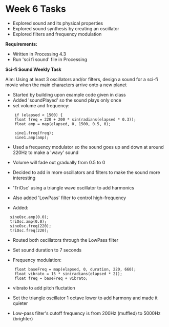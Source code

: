 # Week 6 Tasks

- Explored sound and its physical properties
- Explored sound synthesis by creating an oscillator
- Explored filters and frequency modulation 


**Requirements:**

- Written in Processing 4.3
- Run 'sci fi sound' file in Processing


**Sci-fi Sound Weekly Task**

Aim: Using at least 3 oscillators and/or filters, design a sound for a sci-fi movie when the main characters arrive onto a new planet


- Started by building upon example code given in class
- Added 'soundPlayed' so the sound plays only once
- set volume and frequency: 
```sine1.amp(0.5);' and 'sine1.freq(220);'  (A3 note)
    if (elapsed < 1500) {
    float freq = 220 + 200 * sin(radians(elapsed * 0.3));
    float amp = map(elapsed, 0, 1500, 0.5, 0);
    
    sine1.freq(freq);
    sine1.amp(amp);
```
- Used a frequency modulator so the sound goes up and down at around 220Hz to make a 'wavy' sound 
- Volume will fade out gradually from 0.5 to 0
- Decided to add in more oscillators and filters to make the sound more interesting 
- 'TriOsc' using a triangle wave oscillator to add harmonics
- Also added 'LowPass' filter to control high-frequency

- Added: 
```
  sineOsc.amp(0.0);
  triOsc.amp(0.0);
  sineOsc.freq(220);
  triOsc.freq(220);
```

- Routed both oscillators through the LowPass filter
- Set sound duration to 7 seconds

- Frequency modulation: 
```
    float baseFreq = map(elapsed, 0, duration, 220, 660);
    float vibrato = 15 * sin(radians(elapsed * 2));
    float freq = baseFreq + vibrato;
```   

- vibrato to add pitch fluctation
- Set the triangle oscillator 1 octave lower to add harmony and made it quieter 

- Low-pass filter's cutoff frequency is from 200Hz (muffled) to 5000Hz (brighter)
